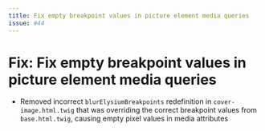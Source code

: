 ```yaml
--- 
title: Fix empty breakpoint values in picture element media queries
issue: #44
---
```

# Fix: Fix empty breakpoint values in picture element media queries
* Removed incorrect `blurElysiumBreakpoints` redefinition in `cover-image.html.twig` that was overriding the correct breakpoint values from `base.html.twig`, causing empty pixel values in media attributes
